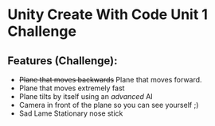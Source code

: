 # Unity Create With Code Unit 1 Challenge


## Features (Challenge):
* ~~Plane that moves backwards~~ Plane that moves forward.
* Plane that moves extremely fast
* Plane tilts by itself using an *advanced* AI
* Camera in front of the plane so you can see yourself ;)
* Sad Lame Stationary nose stick